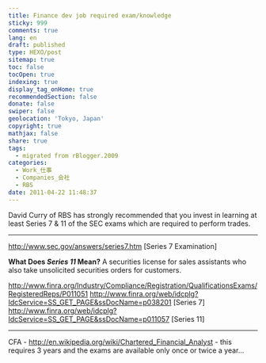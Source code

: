 ```yaml
---
title: Finance dev job required exam/knowledge
sticky: 999
comments: true
lang: en
draft: published
type: HEXO/post
sitemap: true
toc: false
tocOpen: true
indexing: true
display_tag_onHome: true
recommendedSection: false
donate: false
swiper: false
geolocation: 'Tokyo, Japan'
copyright: true
mathjax: false
share: true
tags:
  - migrated from rBlogger.2009
categories:
  - Work_仕事
  - Companies_会社
  - RBS
date: 2011-04-22 11:48:37
---
```


 David Curry of RBS has strongly recommended that you invest in learning at least Series 7 & 11 of the SEC exams which are required to perform trades.


---

http://www.sec.gov/answers/series7.htm [Series 7 Examination]


**What Does _Series 11_ Mean?**
A securities license for sales assistants who also take unsolicited securities orders for customers. 



http://www.finra.org/Industry/Compliance/Registration/QualificationsExams/RegisteredReps/P011051
http://www.finra.org/web/idcplg?IdcService=SS_GET_PAGE&ssDocName=p038201 [Series 7]
http://www.finra.org/web/idcplg?IdcService=SS_GET_PAGE&ssDocName=p011057 [Series 11]


---
CFA - http://en.wikipedia.org/wiki/Chartered_Financial_Analyst - this requires 3 years and the exams are available only once or twice a year...